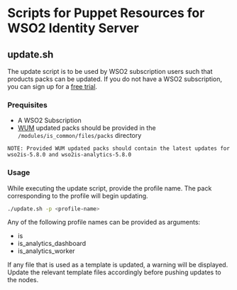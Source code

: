 # Scripts for Puppet Resources for WSO2 Identity Server

## update.sh

The update script is to be used by WSO2 subscription users such that products packs can be updated. If you do not have a WSO2 subscription, you can sign up for a [free trial](https://wso2.com/subscription/free-trial).

### Prequisites
* A WSO2 Subscription
* [WUM](https://wso2.com/updates/wum) updated packs should be provided in the `/modules/is_common/files/packs` directory

`
NOTE: Provided WUM updated packs should contain the latest updates for wso2is-5.8.0 and wso2is-analytics-5.8.0
`

### Usage
While executing the update script, provide the profile name. The pack corresponding to the profile will begin updating.
```bash
./update.sh -p <profile-name>
```
Any of the following profile names can be provided as arguments:
* is
* is_analytics_dashboard
* is_analytics_worker

If any file that is used as a template is updated, a warning will be displayed. Update the relevant template files accordingly before pushing updates to the nodes.
